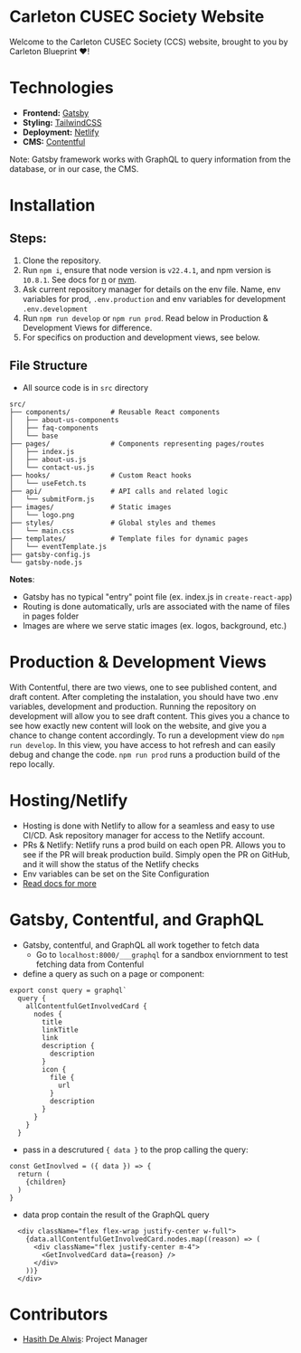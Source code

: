 # Carleton CUSEC Society Website

Welcome to the Carleton CUSEC Society (CCS) website, brought to you by Carleton Blueprint ❤️!

# Technologies

- **Frontend:** [Gatsby](https://www.gatsbyjs.com/docs/)
- **Styling:** [TailwindCSS](https://tailwindcss.com/)
- **Deployment:** [Netlify](https://docs.netlify.com/)
- **CMS:** [Contentful](https://www.contentful.com/help/gatsbyjs-and-contentful-in-five-minutes/)

Note: Gatsby framework works with GraphQL to query information from the database, or in our case, the CMS.

# Installation

## Steps:

1. Clone the repository.
2. Run `npm i`, ensure that node version is `v22.4.1`, and npm version is `10.8.1`. See docs for [n](https://www.npmjs.com/package/n/v/5.0.1) or [nvm](https://github.com/nvm-sh/nvm).
3. Ask current repository manager for details on the env file. Name, env variables for prod, `.env.production` and env variables for development `.env.development`
4. Run `npm run develop` or `npm run prod`. Read below in Production & Development Views for difference.
5. For specifics on production and development views, see below.

## File Structure
- All source code is in `src` directory
```
src/
├── components/          # Reusable React components
│   ├── about-us-components
│   ├── faq-components
│   └── base
├── pages/               # Components representing pages/routes
│   ├── index.js
│   ├── about-us.js
│   └── contact-us.js
├── hooks/               # Custom React hooks
│   └── useFetch.ts
├── api/                 # API calls and related logic
│   └── submitForm.js
├── images/              # Static images
│   └── logo.png
├── styles/              # Global styles and themes
│   └── main.css
├── templates/           # Template files for dynamic pages
│   └── eventTemplate.js
├── gatsby-config.js          
└── gatsby-node.js
```
<b>Notes</b>:
- Gatsby has no typical "entry" point file (ex. index.js in `create-react-app`)
- Routing is done automatically, urls are associated with the name of files in pages folder
- Images are where we serve static images (ex. logos, background, etc.)

# Production & Development Views
With Contentful, there are two views, one to see published content, and draft content. After completing the instalation, you should have two .env variables, development and production. Running the repository on development will allow you to see draft content. This gives you a chance to see how exactly new content will look on the website, and give you a chance to change content accordingly. To run a development view do `npm run develop`. In this view, you have access to hot refresh and can easily debug and change the code. `npm run prod` runs a production build of the repo locally.

# Hosting/Netlify
- Hosting is done with Netlify to allow for a seamless and easy to use CI/CD. Ask repository manager for access to the Netlify account. 
- PRs & Netlify: Netlify runs a prod build on each open PR. Allows you to see if the PR will break production build. Simply open the PR on GitHub, and it will show the status of the Netlify checks
- Env variables can be set on the Site Configuration
- [Read docs for more](https://docs.netlify.com/)

# Gatsby, Contentful, and GraphQL
- Gatsby, contentful, and GraphQL all work together to fetch data
  - Go to `localhost:8000/___graphql` for a sandbox enviornment to test fetching data from Contenful
- define a query as such on a page or component: 
```
export const query = graphql`
  query {
    allContentfulGetInvolvedCard {
      nodes {
        title
        linkTitle
        link
        description {
          description
        }
        icon {
          file {
            url
          }
          description
        }
      }
    }
  }
```
- pass in a descrutured `{ data }` to the prop calling the query:
```
const GetInovlved = ({ data }) => {
  return (
    {children}
  )
}
```
- data prop contain the result of the GraphQL query
```
  <div className="flex flex-wrap justify-center w-full">
    {data.allContentfulGetInvolvedCard.nodes.map((reason) => (
      <div className="flex justify-center m-4">
        <GetInvolvedCard data={reason} />
      </div>
    ))}
  </div>
```

# Contributors

- [Hasith De Alwis](https://hasithportfolio.netlify.app): Project Manager
